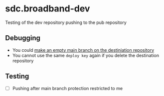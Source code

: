 # sdc.broadband-dev

Testing of the dev repository pushing to the pub repository

Debugging
---
- You could [make an empty main branch on the destiniation repository](https://stackoverflow.com/questions/27201656/git-pushing-a-new-empty-branch-for-an-empty-project)
- You cannot use the same ```deploy key``` again if you delete the destination repository

Testing
---
- [ ] Pushing after main branch protection restricted to me
